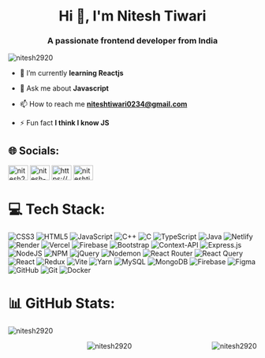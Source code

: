 <h1 align="center">Hi 👋, I'm Nitesh Tiwari</h1>
<h3 align="center">A passionate frontend developer from India</h3>

<p align="left"> <img src="https://komarev.com/ghpvc/?username=nitesh2920&label=Profile%20views&color=0e75b6&style=flat" alt="nitesh2920" /> </p>

- 🌱 I’m currently **learning Reactjs**

- 💬 Ask me about **Javascript**

- 📫 How to reach me **niteshtiwari0234@gmail.com**

- ⚡ Fun fact **I think I know JS**

## 🌐 Socials:
<p align="left">
<a href="https://codepen.io/nitesh2920" target="blank"><img align="center" src="https://raw.githubusercontent.com/rahuldkjain/github-profile-readme-generator/master/src/images/icons/Social/codepen.svg" alt="nitesh2920" height="30" width="40" /></a>	
<a href="https://linkedin.com/in/nitesh-tiwari-b255a422b" target="blank"><img align="center" src="https://raw.githubusercontent.com/rahuldkjain/github-profile-readme-generator/master/src/images/icons/Social/linked-in-alt.svg" alt="nitesh-tiwari-b255a422b" height="30" width="40" /></a>
<a href="https://www.hackerrank.com/https://www.hackerrank.com/niteshtiwari0234" target="blank"><img align="center" src="https://raw.githubusercontent.com/rahuldkjain/github-profile-readme-generator/master/src/images/icons/Social/hackerrank.svg" alt="https://www.hackerrank.com/niteshtiwari0234" height="30" width="40" /></a>
<a href="https://auth.geeksforgeeks.org/user/niteshtiwari0234" target="blank"><img align="center" src="https://raw.githubusercontent.com/rahuldkjain/github-profile-readme-generator/master/src/images/icons/Social/geeks-for-geeks.svg" alt="niteshtiwari0234" height="30" width="40" /></a>
</p>

# 💻 Tech Stack:

![CSS3](https://img.shields.io/badge/css3-%231572B6.svg?style=flat&logo=css3&logoColor=white) ![HTML5](https://img.shields.io/badge/html5-%23E34F26.svg?style=flat&logo=html5&logoColor=white) ![JavaScript](https://img.shields.io/badge/javascript-%23323330.svg?style=flat&logo=javascript&logoColor=%23F7DF1E) ![C++](https://img.shields.io/badge/c++-%2300599C.svg?style=flat&logo=c%2B%2B&logoColor=white) ![C](https://img.shields.io/badge/c-%2300599C.svg?style=flat&logo=c&logoColor=white) ![TypeScript](https://img.shields.io/badge/typescript-%23007ACC.svg?style=flat&logo=typescript&logoColor=white) ![Java](https://img.shields.io/badge/java-%23ED8B00.svg?style=flat&logo=openjdk&logoColor=white) ![Netlify](https://img.shields.io/badge/netlify-%23000000.svg?style=flat&logo=netlify&logoColor=#00C7B7) ![Render](https://img.shields.io/badge/Render-%46E3B7.svg?style=flat&logo=render&logoColor=white) ![Vercel](https://img.shields.io/badge/vercel-%23000000.svg?style=flat&logo=vercel&logoColor=white) ![Firebase](https://img.shields.io/badge/firebase-%23039BE5.svg?style=flat&logo=firebase) ![Bootstrap](https://img.shields.io/badge/bootstrap-%238511FA.svg?style=flat&logo=bootstrap&logoColor=white) ![Context-API](https://img.shields.io/badge/Context--Api-000000?style=flat&logo=react) ![Express.js](https://img.shields.io/badge/express.js-%23404d59.svg?style=flat&logo=express&logoColor=%2361DAFB) ![NodeJS](https://img.shields.io/badge/node.js-6DA55F?style=flat&logo=node.js&logoColor=white) ![NPM](https://img.shields.io/badge/NPM-%23CB3837.svg?style=flat&logo=npm&logoColor=white) ![jQuery](https://img.shields.io/badge/jquery-%230769AD.svg?style=flat&logo=jquery&logoColor=white) ![Nodemon](https://img.shields.io/badge/NODEMON-%23323330.svg?style=flat&logo=nodemon&logoColor=%BBDEAD) ![React Router](https://img.shields.io/badge/React_Router-CA4245?style=flat&logo=react-router&logoColor=white) ![React Query](https://img.shields.io/badge/-React%20Query-FF4154?style=flat&logo=react%20query&logoColor=white) ![React](https://img.shields.io/badge/react-%2320232a.svg?style=flat&logo=react&logoColor=%2361DAFB) ![Redux](https://img.shields.io/badge/redux-%23593d88.svg?style=flat&logo=redux&logoColor=white) ![Vite](https://img.shields.io/badge/vite-%23646CFF.svg?style=flat&logo=vite&logoColor=white) ![Yarn](https://img.shields.io/badge/yarn-%232C8EBB.svg?style=flat&logo=yarn&logoColor=white) ![MySQL](https://img.shields.io/badge/mysql-4479A1.svg?style=flat&logo=mysql&logoColor=white) ![MongoDB](https://img.shields.io/badge/MongoDB-%234ea94b.svg?style=flat&logo=mongodb&logoColor=white) ![Firebase](https://img.shields.io/badge/firebase-a08021?style=flat&logo=firebase&logoColor=ffcd34) ![Figma](https://img.shields.io/badge/figma-%23F24E1E.svg?style=flat&logo=figma&logoColor=white) ![GitHub](https://img.shields.io/badge/github-%23121011.svg?style=flat&logo=github&logoColor=white) ![Git](https://img.shields.io/badge/git-%23F05033.svg?style=flat&logo=git&logoColor=white) ![Docker](https://img.shields.io/badge/docker-%230db7ed.svg?style=flat&logo=docker&logoColor=white)


# 📊 GitHub Stats:

<!--
![](https://github-readme-streak-stats.herokuapp.com/?user=nitesh2920&theme=midnight-purple&hide_border=false) &nbsp;
![](https://github-readme-stats.vercel.app/api?username=nitesh2920&theme=midnight-purple&hide_border=false&include_all_commits=false&count_private=false)</br>
<p align="center">
	<img align="center" src="https://github-readme-stats.vercel.app/api/top-langs/?username=nitesh2920&theme=midnight-purple&hide_border=false&include_all_commits=false&count_private=false&layout=compact"/> 
</p>
-->
<p><img align="center" src="https://github-readme-stats-sigma-five.vercel.app/api?username=nitesh2920&show_icons=true&locale=en" alt="nitesh2920" /></p>
<p>
<img align="right" src="https://github-readme-streak-stats.herokuapp.com/?user=nitesh2920&" alt="nitesh2920" /></p>  

 <p align="center"><img align="center" src="https://github-readme-stats-sigma-five.vercel.app/api/top-langs?username=nitesh2920&show_icons=true&locale=en&layout=compact" alt="nitesh2920" /></p>



